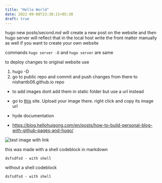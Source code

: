 ```yaml
---
title: "Hello World"
date: 2022-09-08T23:38:21+05:30
draft: true
---
```

hugo new posts/second.md will create a new post on the website
and then hugo server will reflect that in the local host
write the front matter manually as well if you want to create your own website

commands ```hugo server -D``` and ```hugo server``` are same

to deploy changes to original website use
1. hugo -D
2. go to public repo and commit and push changes from there to nishantb06.github.io repo

- to add images dont add them in static folder but use a url instead

- go to [this](https://www.remove.bg/upload) site. Upload your image there. right click and copy its image url

- hyde documentation
- https://blog.hellohuigong.com/en/posts/how-to-build-personal-blog-with-github-pages-and-hugo/ 

![test image with link](https://imgs.search.brave.com/4RmOOOTM0uWDe6eXxblKpb_CNTcUnlxl43AhhZuWkMs/rs:fit:844:225:1/g:ce/aHR0cHM6Ly90c2Ux/Lm1tLmJpbmcubmV0/L3RoP2lkPU9JUC5N/OUFzWjdTbTZRcS1M/WHBZOTJUdDJBSGFF/SyZwaWQ9QXBp)

this was made with a shell codeblock in markdown
```Shell
dsfsdfsd - with shell
```
without a shell codeblock
```
dsfsdfsd - with shell
```